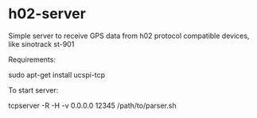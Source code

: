 # h02-server
Simple server to receive GPS data from h02 protocol compatible devices, like sinotrack st-901

Requirements:

sudo apt-get install ucspi-tcp

To start server:

tcpserver -R -H -v 0.0.0.0 12345 /path/to/parser.sh
